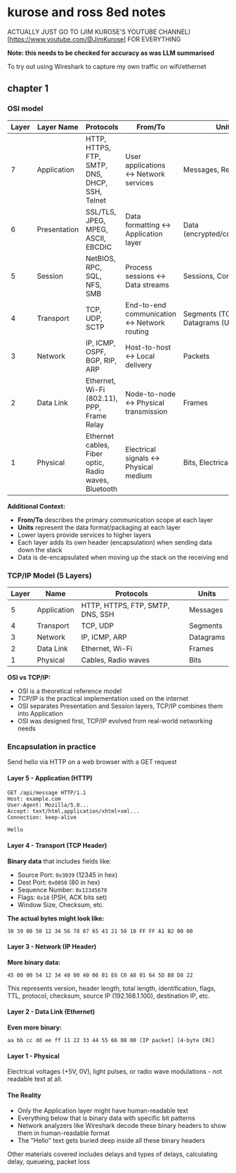 # kurose and ross 8ed notes

ACTUALLY JUST GO TO (JIM KUROSE'S YOUTUBE CHANNEL)[https://www.youtube.com/@JimKurose] FOR EVERYTHING

**Note: this needs to be checked for accuracy as was LLM summarised**

To try out using Wireshark to capture my own traffic on wifi/ethernet

## chapter 1

### OSI model

| Layer | Layer Name | Protocols | From/To | Units |
|-------|------------|-----------|---------|-------|
| 7 | Application | HTTP, HTTPS, FTP, SMTP, DNS, DHCP, SSH, Telnet | User applications ↔ Network services | Messages, Requests |
| 6 | Presentation | SSL/TLS, JPEG, MPEG, ASCII, EBCDIC | Data formatting ↔ Application layer | Data (encrypted/compressed) |
| 5 | Session | NetBIOS, RPC, SQL, NFS, SMB | Process sessions ↔ Data streams | Sessions, Connections |
| 4 | Transport | TCP, UDP, SCTP | End-to-end communication ↔ Network routing | Segments (TCP), Datagrams (UDP) |
| 3 | Network | IP, ICMP, OSPF, BGP, RIP, ARP | Host-to-host ↔ Local delivery | Packets |
| 2 | Data Link | Ethernet, Wi-Fi (802.11), PPP, Frame Relay | Node-to-node ↔ Physical transmission | Frames |
| 1 | Physical | Ethernet cables, Fiber optic, Radio waves, Bluetooth | Electrical signals ↔ Physical medium | Bits, Electrical signals |

**Additional Context:**
- **From/To** describes the primary communication scope at each layer
- **Units** represent the data format/packaging at each layer
- Lower layers provide services to higher layers
- Each layer adds its own header (encapsulation) when sending data down the stack
- Data is de-encapsulated when moving up the stack on the receiving end

### TCP/IP Model (5 Layers)

| Layer | Name | Protocols | Units |
|-------|------|-----------|-------|
| 5 | Application | HTTP, HTTPS, FTP, SMTP, DNS, SSH | Messages |
| 4 | Transport | TCP, UDP | Segments |
| 3 | Network | IP, ICMP, ARP | Datagrams |
| 2 | Data Link | Ethernet, Wi-Fi | Frames |
| 1 | Physical | Cables, Radio waves | Bits |

**OSI vs TCP/IP:**
- OSI is a theoretical reference model
- TCP/IP is the practical implementation used on the internet
- OSI separates Presentation and Session layers, TCP/IP combines them into Application
- OSI was designed first, TCP/IP evolved from real-world networking needs

### Encapsulation in practice

Send hello via HTTP on a web browser with a GET request

#### Layer 5 - Application (HTTP)
```
GET /api/message HTTP/1.1
Host: example.com
User-Agent: Mozilla/5.0...
Accept: text/html,application/xhtml+xml...
Connection: keep-alive

Hello
```

#### Layer 4 - Transport (TCP Header)
**Binary data** that includes fields like:
- Source Port: `0x3039` (12345 in hex)  
- Dest Port: `0x0050` (80 in hex)
- Sequence Number: `0x12345678`
- Flags: `0x18` (PSH, ACK bits set)
- Window Size, Checksum, etc.

**The actual bytes might look like:**
```
30 39 00 50 12 34 56 78 87 65 43 21 50 18 FF FF A1 B2 00 00
```

#### Layer 3 - Network (IP Header)  
**More binary data:**
```
45 00 00 54 12 34 40 00 40 06 B1 E6 C0 A8 01 64 5D B8 D8 22
```
This represents version, header length, total length, identification, flags, TTL, protocol, checksum, source IP (192.168.1.100), destination IP, etc.

#### Layer 2 - Data Link (Ethernet)
**Even more binary:**
```
aa bb cc dd ee ff 11 22 33 44 55 66 08 00 [IP packet] [4-byte CRC]
```

#### Layer 1 - Physical
Electrical voltages (+5V, 0V), light pulses, or radio wave modulations - not readable text at all.

#### The Reality
- Only the Application layer might have human-readable text
- Everything below that is binary data with specific bit patterns
- Network analyzers like Wireshark decode these binary headers to show them in human-readable format
- The "Hello" text gets buried deep inside all these binary headers

Other materials covered includes delays and types of delays, calculating delay, queueing, packet loss